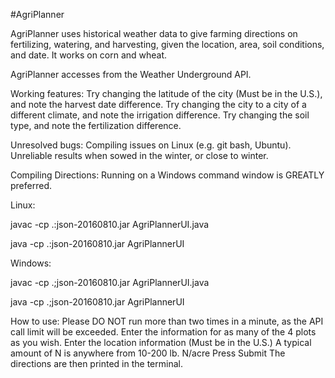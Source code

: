 #AgriPlanner


AgriPlanner uses historical weather data to give farming directions on fertilizing, watering, and harvesting, given the location, area, soil conditions, and date. It works on corn and wheat.

AgriPlanner accesses from the Weather Underground API.

Working features:
Try changing the latitude of the city (Must be in the U.S.), and note the harvest date difference.
Try changing the city to a city of a different climate, and note the irrigation difference.
Try changing the soil type, and note the fertilization difference.


Unresolved bugs:
Compiling issues on Linux (e.g. git bash, Ubuntu).
Unreliable results when sowed in the winter, or close to winter.

Compiling Directions:
Running on a Windows command window is GREATLY preferred.

Linux:

javac -cp .:json-20160810.jar AgriPlannerUI.java

java -cp .:json-20160810.jar AgriPlannerUI

Windows:

javac -cp .;json-20160810.jar AgriPlannerUI.java

java -cp .;json-20160810.jar AgriPlannerUI


How to use:
Please DO NOT run more than two times in a minute, as the API call limit will be exceeded. 
Enter the information for as many of the 4 plots as you wish.
Enter the location information (Must be in the U.S.)
A typical amount of N is anywhere from 10-200 lb. N/acre
Press Submit
The directions are then printed in the terminal.
